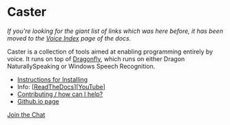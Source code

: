 # Caster

_If you're looking for the giant list of links which was here before, it has been moved to the [Voice Index](http://caster.readthedocs.org/en/latest/caster/doc/readthedocs/Voice%20Index/) page of the docs._

Caster is a collection of tools aimed at enabling programming entirely by voice. It runs on top of [Dragonfly](https://github.com/t4ngo/dragonfly), which runs on either Dragon NaturallySpeaking or Windows Speech Recognition.

- [Instructions for Installing](https://github.com/synkarius/caster/blob/master/caster/doc/Installation.md)
- Info: [[ReadTheDocs](http://caster.readthedocs.org/en/latest/README/)][[YouTube](https://www.youtube.com/channel/UC2qZzmCj_5ZKkTa3i9X1LCg)]
- [Contributing / how can I help?](https://github.com/synkarius/caster/blob/master/caster/doc/CONTRIBUTING.md)
- [Github.io page](http://synkarius.github.io/caster/)

[Join the Chat](https://gitter.im/synkarius/caster)